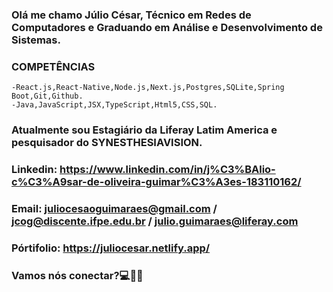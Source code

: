### Olá me chamo Júlio César, Técnico em Redes de Computadores e Graduando em Análise e Desenvolvimento de Sistemas.
### COMPETÊNCIAS
    -React.js,React-Native,Node.js,Next.js,Postgres,SQLite,Spring Boot,Git,Github.
    -Java,JavaScript,JSX,TypeScript,Html5,CSS,SQL.

### Atualmente sou Estagiário da Liferay Latim America e pesquisador do SYNESTHESIAVISION.

### Linkedin: https://www.linkedin.com/in/j%C3%BAlio-c%C3%A9sar-de-oliveira-guimar%C3%A3es-183110162/
### Email: juliocesaoguimaraes@gmail.com / jcog@discente.ifpe.edu.br / julio.guimaraes@liferay.com
### Pórtifolio: https://juliocesar.netlify.app/

### Vamos nós conectar?💻👋🏻

